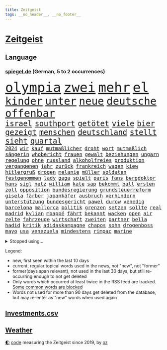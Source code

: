 ```yaml
---
title: Zeitgeist
tags: __no_header__, __no_footer__
---
```


# [Zeitgeist](https://oliz.io/zeitgeist/)

## Language

<h3><a href="https://www.spiegel.de" target="_blank">spiegel.de</a> (German, 5 to 2 occurrences)</h3>
<p style="font-family:monospace">
<span style="font-size:32pt"><a href="news_links.html#olympia" class="current">olympia</a></span>
<span style="font-size:32pt"><a href="news_links.html#zwei" class="current">zwei</a></span>
<span style="font-size:32pt"><a href="news_links.html#mehr" class="current">mehr</a></span>
<span style="font-size:32pt"><a href="news_links.html#el" class="current">el</a></span>
<br>
<span style="font-size:25pt"><a href="news_links.html#kinder" class="current">kinder</a></span>
<span style="font-size:25pt"><a href="news_links.html#unter" class="current">unter</a></span>
<span style="font-size:25pt"><a href="news_links.html#neue" class="current">neue</a></span>
<span style="font-size:25pt"><a href="news_links.html#deutsche" class="current">deutsche</a></span>
<span style="font-size:25pt"><a href="news_links.html#offenbar" class="current">offenbar</a></span>
<br>
<span style="font-size:18pt"><a href="news_links.html#israel" class="current">israel</a></span>
<span style="font-size:18pt"><a href="news_links.html#southport" class="new">southport</a></span>
<span style="font-size:18pt"><a href="news_links.html#getötet" class="current">getötet</a></span>
<span style="font-size:18pt"><a href="news_links.html#viele" class="current">viele</a></span>
<span style="font-size:18pt"><a href="news_links.html#bier" class="current">bier</a></span>
<span style="font-size:18pt"><a href="news_links.html#gezeigt" class="current">gezeigt</a></span>
<span style="font-size:18pt"><a href="news_links.html#menschen" class="current">menschen</a></span>
<span style="font-size:18pt"><a href="news_links.html#deutschland" class="current">deutschland</a></span>
<span style="font-size:18pt"><a href="news_links.html#stellt" class="current">stellt</a></span>
<span style="font-size:18pt"><a href="news_links.html#sieht" class="current">sieht</a></span>
<span style="font-size:18pt"><a href="news_links.html#quartal" class="current">quartal</a></span>
<br>
<span style="font-size:12pt"><a href="news_links.html#2024" class="current">2024</a></span>
<span style="font-size:12pt"><a href="news_links.html#wir" class="current">wir</a></span>
<span style="font-size:12pt"><a href="news_links.html#kauf" class="current">kauf</a></span>
<span style="font-size:12pt"><a href="news_links.html#mutmaßlicher" class="current">mutmaßlicher</a></span>
<span style="font-size:12pt"><a href="news_links.html#droht" class="current">droht</a></span>
<span style="font-size:12pt"><a href="news_links.html#wort" class="current">wort</a></span>
<span style="font-size:12pt"><a href="news_links.html#mutmaßlich" class="current">mutmaßlich</a></span>
<span style="font-size:12pt"><a href="news_links.html#sängerin" class="current">sängerin</a></span>
<span style="font-size:12pt"><a href="news_links.html#whobericht" class="new">whobericht</a></span>
<span style="font-size:12pt"><a href="news_links.html#frauen" class="current">frauen</a></span>
<span style="font-size:12pt"><a href="news_links.html#gewalt" class="current">gewalt</a></span>
<span style="font-size:12pt"><a href="news_links.html#beziehungen" class="current">beziehungen</a></span>
<span style="font-size:12pt"><a href="news_links.html#ungarn" class="current">ungarn</a></span>
<span style="font-size:12pt"><a href="news_links.html#regelung" class="current">regelung</a></span>
<span style="font-size:12pt"><a href="news_links.html#ohne" class="current">ohne</a></span>
<span style="font-size:12pt"><a href="news_links.html#russland" class="current">russland</a></span>
<span style="font-size:12pt"><a href="news_links.html#alkoholfreies" class="current">alkoholfreies</a></span>
<span style="font-size:12pt"><a href="news_links.html#produktion" class="current">produktion</a></span>
<span style="font-size:12pt"><a href="news_links.html#vergangenen" class="current">vergangenen</a></span>
<span style="font-size:12pt"><a href="news_links.html#jahr" class="current">jahr</a></span>
<span style="font-size:12pt"><a href="news_links.html#zurück" class="current">zurück</a></span>
<span style="font-size:12pt"><a href="news_links.html#frankreich" class="current">frankreich</a></span>
<span style="font-size:12pt"><a href="news_links.html#wagen" class="current">wagen</a></span>
<span style="font-size:12pt"><a href="news_links.html#kiew" class="current">kiew</a></span>
<span style="font-size:12pt"><a href="news_links.html#hitlergruß" class="current">hitlergruß</a></span>
<span style="font-size:12pt"><a href="news_links.html#drogen" class="current">drogen</a></span>
<span style="font-size:12pt"><a href="news_links.html#melanie" class="current">melanie</a></span>
<span style="font-size:12pt"><a href="news_links.html#müller" class="current">müller</a></span>
<span style="font-size:12pt"><a href="news_links.html#soldaten" class="current">soldaten</a></span>
<span style="font-size:12pt"><a href="news_links.html#festgenommen" class="current">festgenommen</a></span>
<span style="font-size:12pt"><a href="news_links.html#lady" class="current">lady</a></span>
<span style="font-size:12pt"><a href="news_links.html#gaga" class="new">gaga</a></span>
<span style="font-size:12pt"><a href="news_links.html#spielt" class="current">spielt</a></span>
<span style="font-size:12pt"><a href="news_links.html#paris" class="current">paris</a></span>
<span style="font-size:12pt"><a href="news_links.html#fans" class="current">fans</a></span>
<span style="font-size:12pt"><a href="news_links.html#bergdoktor" class="new">bergdoktor</a></span>
<span style="font-size:12pt"><a href="news_links.html#hans" class="new">hans</a></span>
<span style="font-size:12pt"><a href="news_links.html#sigl" class="new">sigl</a></span>
<span style="font-size:12pt"><a href="news_links.html#netz" class="current">netz</a></span>
<span style="font-size:12pt"><a href="news_links.html#william" class="current">william</a></span>
<span style="font-size:12pt"><a href="news_links.html#kate" class="current">kate</a></span>
<span style="font-size:12pt"><a href="news_links.html#sap" class="current">sap</a></span>
<span style="font-size:12pt"><a href="news_links.html#bekommt" class="current">bekommt</a></span>
<span style="font-size:12pt"><a href="news_links.html#ball" class="current">ball</a></span>
<span style="font-size:12pt"><a href="news_links.html#ersten" class="current">ersten</a></span>
<span style="font-size:12pt"><a href="news_links.html#zoll" class="current">zoll</a></span>
<span style="font-size:12pt"><a href="news_links.html#opposition" class="current">opposition</a></span>
<span style="font-size:12pt"><a href="news_links.html#bundesregierung" class="current">bundesregierung</a></span>
<span style="font-size:12pt"><a href="news_links.html#grundsteuerreform" class="current">grundsteuerreform</a></span>
<span style="font-size:12pt"><a href="news_links.html#gisela" class="new">gisela</a></span>
<span style="font-size:12pt"><a href="news_links.html#färber" class="new">färber</a></span>
<span style="font-size:12pt"><a href="news_links.html#japankäfer" class="new">japankäfer</a></span>
<span style="font-size:12pt"><a href="news_links.html#ausbruch" class="current">ausbruch</a></span>
<span style="font-size:12pt"><a href="news_links.html#verhindern" class="current">verhindern</a></span>
<span style="font-size:12pt"><a href="news_links.html#unterstützung" class="current">unterstützung</a></span>
<span style="font-size:12pt"><a href="news_links.html#bundesgericht" class="new">bundesgericht</a></span>
<span style="font-size:12pt"><a href="news_links.html#pawel" class="new">pawel</a></span>
<span style="font-size:12pt"><a href="news_links.html#durow" class="new">durow</a></span>
<span style="font-size:12pt"><a href="news_links.html#venedig" class="current">venedig</a></span>
<span style="font-size:12pt"><a href="news_links.html#barcelona" class="current">barcelona</a></span>
<span style="font-size:12pt"><a href="news_links.html#mallorca" class="current">mallorca</a></span>
<span style="font-size:12pt"><a href="news_links.html#politik" class="current">politik</a></span>
<span style="font-size:12pt"><a href="news_links.html#grenzen" class="current">grenzen</a></span>
<span style="font-size:12pt"><a href="news_links.html#setzen" class="current">setzen</a></span>
<span style="font-size:12pt"><a href="news_links.html#sollte" class="current">sollte</a></span>
<span style="font-size:12pt"><a href="news_links.html#real" class="current">real</a></span>
<span style="font-size:12pt"><a href="news_links.html#madrid" class="current">madrid</a></span>
<span style="font-size:12pt"><a href="news_links.html#kylian" class="current">kylian</a></span>
<span style="font-size:12pt"><a href="news_links.html#mbappé" class="current">mbappé</a></span>
<span style="font-size:12pt"><a href="news_links.html#fährt" class="current">fährt</a></span>
<span style="font-size:12pt"><a href="news_links.html#bekannt" class="current">bekannt</a></span>
<span style="font-size:12pt"><a href="news_links.html#wacken" class="new">wacken</a></span>
<span style="font-size:12pt"><a href="news_links.html#open" class="current">open</a></span>
<span style="font-size:12pt"><a href="news_links.html#air" class="current">air</a></span>
<span style="font-size:12pt"><a href="news_links.html#zelte" class="current">zelte</a></span>
<span style="font-size:12pt"><a href="news_links.html#fahrzeuge" class="current">fahrzeuge</a></span>
<span style="font-size:12pt"><a href="news_links.html#wirtschaft" class="current">wirtschaft</a></span>
<span style="font-size:12pt"><a href="news_links.html#zweiten" class="current">zweiten</a></span>
<span style="font-size:12pt"><a href="news_links.html#partner" class="current">partner</a></span>
<span style="font-size:12pt"><a href="news_links.html#bella" class="current">bella</a></span>
<span style="font-size:12pt"><a href="news_links.html#hadid" class="current">hadid</a></span>
<span style="font-size:12pt"><a href="news_links.html#kritik" class="current">kritik</a></span>
<span style="font-size:12pt"><a href="news_links.html#adidaskampagne" class="new">adidaskampagne</a></span>
<span style="font-size:12pt"><a href="news_links.html#chapos" class="new">chapos</a></span>
<span style="font-size:12pt"><a href="news_links.html#sohn" class="current">sohn</a></span>
<span style="font-size:12pt"><a href="news_links.html#drogenboss" class="current">drogenboss</a></span>
<span style="font-size:12pt"><a href="news_links.html#mayo" class="new">mayo</a></span>
<span style="font-size:12pt"><a href="news_links.html#usa" class="current">usa</a></span>
<span style="font-size:12pt"><a href="news_links.html#venezuela" class="current">venezuela</a></span>
<span style="font-size:12pt"><a href="news_links.html#mindestens" class="current">mindestens</a></span>
<span style="font-size:12pt"><a href="news_links.html#rimpac" class="current">rimpac</a></span>
<span style="font-size:12pt"><a href="news_links.html#marine" class="current">marine</a></span>
</p>
<details>
<summary>Stopped using...</summary>
<p class="former" style="font-size:12pt">
rassismus(1378) aktien(1376) nationen(1376) verhandelt(1376) cdupolitiker(1375) entgegen(1375) entschuldigt(1375) gerhard(1375) elfmeter(1374) jedem(1374) liste(1374) verhältnis(1374) funktionieren(1373) hacker(1373) kassiert(1373) arsenal(1372) gewissen(1372) geändert(1372) steigende(1372) untersuchungsausschuss(1372) verschieben(1372) villa(1372) wechseln(1372) 2017(1371) coronakrise(1371) kritisierte(1371) landen(1371) landkreis(1371) respekt(1371) räumen(1371) strafen(1371) vermeiden(1371) eng(1370) nürnberg(1370) radikal(1370) raum(1370) trennt(1370) vergeblich(1370) verlängerung(1370) angeblichen(1369) mittelmeer(1369) paul(1369) verlierer(1369) vermuten(1369) verurteilte(1369) österreichische(1369) überlebte(1369) energien(1368) getrennt(1368) hinterher(1368) polens(1368) schiff(1368) betreiber(1367) geflüchteten(1367) ifoinstitut(1367) nahen(1367) übergeben(1367) bundesländer(1366) verbreiten(1366) angekommen(1365) dreimal(1365) eingesetzt(1365) fragt(1365) regt(1365) armut(1364) aufgehoben(1364) beschluss(1364) dramatisch(1364) geburt(1364) litauen(1364) remis(1364) trennung(1363) drastisch(1362) kämpfe(1362) ägypten(1362) wiederholt(1361) system(1360) überholt(1360) half(1359) oliver(1359) frachter(1358) mangel(1358) rassistischen(1357) störung(1357) vorstoß(1357) antisemitismus(1356) affäre(1355) brite(1355) gaben(1354) hielten(1354) wachstum(1354) änderungen(1353) handel(1352) landete(1351) auflagen(1350) aufarbeitung(1349) halbe(1346) beitrag(1344) laufenden(1343) leider(1343) uni(1343) vorwürfen(1337) bewegt(1332) afrikas(1328) geblieben(1327) überfordert(1325) gebieten(1321) herausforderungen(1321) armen(1318) plattform(1315) rache(1315) last(1309) billiger(1306) regelmäßig(1298) sachen(1290) diagnose(1266) autobauer(1262) estland(1245) zusammenbruch(1234) lediglich(1155) arbeitsmarkt(1144) 38(1140) freigesprochen(1103) cup(1094) entlastung(1068) börsen(1050) zorn(1043) gewohnt(1042) nachmittag(1039) entlasten(1031) irritiert(1028) offene(1024) kursieren(1010) abkommen(1002) lädt(990) ampelparteien(984) russisches(983) schülerin(981) tödlichem(981) euländer(980) fußballs(966) vatikan(965) akw(953) brennt(945) sank(942) möchten(934) öffentlichrechtlichen(934) weiten(926) verringern(908) explosionen(900) spaltung(896) herausgefunden(894) ergeben(893) afrikanischen(888) lohnen(883) samt(867) terror(867) künstlerin(840) günstiger(836) niedersächsischen(835) erlauben(826) durchsuchen(817) klopp(803) unterlag(793) verzweiflung(784) cannabis(780) debattiert(778) chefs(775) kühnert(773) stockholm(768) ulrich(768) galten(765) sprung(765) nationale(759) unentschieden(750) erlegen(733) kämpferisch(733) folgten(727) zivile(707) einladung(693) eingreifen(681) machtmissbrauch(670) begegnung(659) angreifen(655) irland(651) eingriff(650) knappe(640) auszeichnung(639) verehrt(616) spielzeug(615) uskonzern(615) rudi(613) reißen(607) bewirken(604) redet(602) wirtschaftliche(600) staates(598) einstige(597) testet(596) pop(592) technische(589) abschiebungen(587) auflaufen(585) steigern(581) erheben(579) überschritten(571) kieler(568) rekordhoch(567) leblos(566) renommierte(564) völler(561) fahnder(560) gebühren(557) hilfsorganisation(551) ussängerin(551) erleidet(546) wand(546) landwirte(545) befasst(540) freier(539) schwache(536) initiative(535) startups(532) fahrbahn(531) schweres(525) jäger(520) beitritt(517) verzögerung(515) angemeldet(513) panik(512) überschattet(506) außergewöhnlich(501) beigetragen(497) rio(497) gedanken(496) fakten(493) wendepunkt(490) kassen(487) ungeklärt(482) erfolgen(475) asylpolitik(472) startete(467) reuß(464) drohte(458) dringt(455) staatsbürger(449) exkanzler(448) härtere(447) alarmbereitschaft(445) kolleginnen(442) horror(440) ikone(439) optimismus(436) katrin(435) vollem(433) expertengremium(432) mühe(431) nachbesserungen(426) strompreise(425) fossile(423) rechtskräftig(423) filmbranche(422) florenz(422) prognostiziert(422) erregt(421) bekennt(411) kopenhagen(408) website(408) ausschließen(405) einwanderung(405) abschaffen(398) indischer(395) anschluss(392) defensive(386) toronto(383) benachteiligt(381) prägte(379) abgesehen(378) ankunft(376) xiii(373) zulieferer(373) schmidt(371) luka(369) beschloss(365) csuchef(365) travis(365) gerichts(364) atlanta(363) ausgehandelt(359) unterscheiden(358) einzuführen(355) lagen(355) bewaffnete(354) football(353) varianten(350) butter(348) britney(344) spears(344) margot(340) verglichen(330) wirbel(330) debütant(329) eigentor(329) wolff(326) verkehrsunfall(324) dirk(322) rucksack(322) afdchef(321) fame(321) beute(317) 03(316) tisch(315) tvsender(314) zypern(310) ködern(308) schlechtesten(306) elektroauto(304) mittelfeld(304) spdgeneralsekretär(304) rückenschmerzen(303) düsteren(300) besserung(299) 12000(298) wehrpflicht(296) appellieren(292) ständige(291) rage(290) volle(288) antisemitischer(287) massenproteste(287) verliebt(287) einander(286) singen(286) israelischer(285) sanitäter(285) ebay(284) raumstation(284) verheiratet(282) rekordzahl(281) verdrängt(281) duo(280) orlando(279) fracht(277) historikerin(276) intern(275) kelce(273) tabellenführung(273) usrepräsentantenhaus(271) stimmte(270) nominierung(269) unterscheidet(269) würgen(268) beschießen(267) tanzen(267) wilde(267) höchster(266) streifenwagen(266) versuche(266) kriegen(264) reagierten(262) 1990(260) regierungserklärung(258) schmerzen(258) wenden(258) überraschende(258) migrationshintergrund(257) sofia(257) zölle(257) option(250) bezahlkarte(248) stürmen(245) kritischer(243) mangelt(243) arbeitsrecht(242) perry(239) unrwa(239) crown(238) unterschätzt(238) kliniken(236) doppelter(235) staatsanwälte(234) veränderung(234) 2012(233) ausschlussverfahren(232) torjäger(232) eier(230) erfolgsserie(230) turnieren(230) haftstrafen(229) netflixserie(229) student(229) finanzieren(227) weiterkommen(225) begrenzung(224) benedikt(224) genozid(224) janeiro(224) kündigungen(224) fach(221) beteiligen(220) eupolitiker(220) dialoge(218) gerichtssaal(218) stanley(218) robbie(215) ausgleich(214) argentinischen(213) unruhen(213) zweikampf(213) ausgenommen(212) südosten(212) positives(211) verena(210) abgeordneter(209) finanzen(209) walk(209) durchgeführt(208) erfinder(208) misshandlungen(208) flagge(207) zielen(207) flugreisende(205) trailer(205) trio(205) göringeckardt(204) erfuhr(202) eingezogen(201) oslo(201) natopartnern(200) füllen(197) stromausfall(197) umfangreiche(197) verstößt(197) humanitärer(195) österreicher(195) grant(194) mysteriöser(194) bastian(191) öffnete(191) gebrannt(190) on(190) platzen(190) therapien(190) schlappe(189) taipeh(189) anwendung(188) heer(188) hochwasser(187) rammte(187) spiegelkorrespondentin(184) 1997(183) dreistelligen(183) brandenburgischen(182) unbestimmte(181) wassermassen(181) haftanstalt(180) halbinsel(179) triumphieren(179) niemals(178) 400000(176) trotzt(174) hungersnot(173) ehren(171) klamotten(171) spione(171) fusion(170) stromausfälle(170) elisabeth(169) landwirt(169) prozessbeginn(169) kanadische(168) privates(168) ausgrenzung(167) gepäck(167) protestierende(166) sommermärchen(166) sony(166) verwandte(166) kapitulation(165) teamchef(165) alarmierte(164) kachelmann(164) bodenpersonal(163) milch(162) allgegenwärtig(160) besetztes(160) konflikts(160) umweg(157) andre(156) leichnam(156) sophie(156) zurückziehen(156) parkinson(155) go(154) karriereende(154) politikum(154) demonstrierten(153) korallenriffe(153) lamar(153) grausamen(151) plänen(151) populisten(149) siegtreffer(149) philippe(148) riefen(147) signapleite(147) bitcoins(146) eugipfel(146) gerügt(146) meeresgrund(145) zentral(145) geschichten(144) verknüpft(144) apotheker(143) assange(143) minderjährigen(143) styles(143) regimekritischen(142) steuersenkungen(142) einsehen(140) missachtet(140) zoo(140) bundesstraße(139) garweg(139) stromnetze(139) verschwindet(139) wangerooge(139) erfolgsgeschichte(138) klette(138) lösten(138) hard(136) widerstände(136) benennen(135) günter(135) kostüm(135) oleksandr(135) unmöglich(134) erhalt(133) 450(131) mitspieler(131) 54(130) einfuhr(130) generelle(130) lud(130) mehrarbeit(130) sprang(130) dienen(129) handlungen(129) insolvenzen(129) mccartney(129) revolutionsgericht(129) sarah(129) 35jährige(128) academy(128) leib(128) verhältnismäßig(128) biss(127) gewalttat(127) labourpartei(127) märkte(127) wikileaksgründer(127) anschließenden(126) eindeutig(126) sumoringer(126) unangenehme(126) usarmee(126) runter(125) umweltministerium(125) bulgarien(124) ehen(124) entlang(124) masse(124) wildtiere(124) flugzeugbauer(122) vergleichbar(122) beruflich(120) gebt(120) kigenerierte(120) löhne(120) hafens(119) jacht(119) ausfindig(118) havarie(118) lautete(118) muslimischen(118) autoindustrie(117) gegenstand(117) indirekt(117) strafrecht(117) auflage(116) cook(116) höchstens(116) spitzenkandidaten(116) vergehens(116) ablösen(114) argumentierte(114) verurteilter(114) zucker(114) altersvorsorge(113) bundesamtes(113) laufnewsletter(113) bestandsaufnahme(112) insider(112) raste(112) abitur(111) arbeitsbedingungen(111) auschwitz(111) pier(111) boss(110) erkämpft(110) geprägten(110) mad(110) separatisten(110) verachtung(110) 2003(109) alleinerziehende(109) marschiert(109) tschechiens(109) nominierten(108) kontrollieren(107) passagieren(107) sexismus(107) lieder(106) steuergeld(106) untätigkeit(106) abgebrannt(105) irischen(105) pille(105) stammende(105) techkonzerne(105) applaus(104) gärtnern(104) integration(103) faktencheck(102) katie(102) lärm(102) parlaments(102) school(102) zaubert(102) dominik(101) entführen(101) gebunden(101) flirten(100) footballstar(100) ruhrgebiet(100) katja(99) gartenkolumne(98) großstädte(98) kasia(98) lenhardt(98) organspende(98) sammlung(98) wurm(98) konvoi(97) medienfirma(97) paket(97) protestcamp(97) schick(97) strafrechts(97) studien(97) wolken(97) bedingung(96) drosten(95) ermutigt(95) ernannt(95) 105(94) bürgerkrieg(94) forum(94) herrsche(94) katastrophale(94) unseres(94) verschütteten(94) schämen(93) überraschender(93) 1974(92) 44(92) achtjähriger(92) geburtenrate(92) neoliberalen(92) üblich(92) blue(91) klimafonds(91) leidenschaft(91) zulegen(91) angetan(90) anlegestelle(90) irrtum(90) podcastserie(90) punktzahl(90) ungleich(90) verhört(90) assistentin(89) brillierte(89) macau(89) marilyn(89) mitgeteilt(89) monroe(89) platzverweise(89) videoclip(89) agassi(88) arbeitszeit(88) baerbocks(88) empfehlenswert(88) eroller(88) kahn(88) bayerischer(87) figuren(87) flugbetrieb(87) gucken(87) medizinstudium(87) mitfavorit(87) oxford(87) treibstoff(87) 11freunde(86) absichern(86) baltische(86) gewertet(86) kirchen(86) memoir(86) scham(86) tschechische(86) blendend(85) einberufen(85) energieträger(85) frauenfußball(85) gezüchtet(85) hochentwickelte(85) konjunkturprognose(85) maryland(85) miniwachstum(85) roy(85) techniken(85) weigerte(85) bronny(84) bystron(84) draft(84) packten(84) petr(84) engel(83) erholen(83) grandiosen(83) guillaume(83) millionenverlust(83) nbadraft(83) sperrung(83) zermatt(83) ärztinnen(83) 17jährigen(82) abnehmen(82) anhäufen(82) anschläge(82) frische(82) jk(82) potterautorin(82) rowling(82) saharastaub(82) abhaken(81) countrysänger(81) filmindustrie(81) initiativen(81) kurdischen(81) norwegische(81) verlobung(81) anspielungen(80) aufbau(80) beunruhigend(80) entzündete(80) fatale(80) genf(80) großartig(80) purem(80) serienkiller(80) akteure(79) bahnstrecke(79) children(79) eike(79) einlenken(79) feigen(79) jerry(79) kandidatinnen(79) save(79) spielfilm(79) szenarien(79) tvserien(79) unfreiwillig(79) begünstigt(78) polarisierung(78) södolf(78) amanda(77) begegnungen(77) eisaugen(77) fuchs(77) knox(77) normalität(77) schlägen(77) furioses(76) mariupol(76) rächte(76) schleifte(76) spioniert(76) tui(76) zuwachs(76) gezielten(75) grimes(75) usmanager(75) 34jährige(74) zeilen(74) arbeitsunfall(73) bmw(73) füchse(73) joker(73) kooperativ(73) porzellan(73) tiflis(73) trank(73) abkassieren(72) aufschrei(72) bordeaux(72) kriterien(72) mischt(72) mittelfeldspieler(72) revanchiert(72) umliegende(72) becher(71) beeren(71) beitragen(71) generalvikar(71) russ(71) strich(71) tonnenschwere(71) trends(71) unterbricht(71) zugeschlagen(71) aufgebrochen(70) brennstoffe(70) dreckige(70) erliegt(70) euphorie(70) liedermacher(70) mexikanischer(70) oleksij(70) schmerzmittel(70) signagründer(70) einbrecher(69) schränkt(69) spiegelspitzengespräch(69) verteidigte(69) chinareise(68) erdgas(68) flüssen(68) handelsstreit(68) herd(68) soundtrack(68) abbekommen(67) bestritt(67) islam(67) psychotherapeutin(67) verschlossenen(67) weltantidopingagentur(67) abgeschaltet(66) böller(66) finanzskandal(66) kryptowährung(66) psychologen(66) sphären(66) unbekannt(66) überschwänglich(66) lebensgrundlage(65) virologe(65) wovor(65) beleuchtet(64) botschafterin(64) entgegenzusetzen(64) integrieren(64) konfrontation(64) milliardärin(64) perioden(64) schmiergeld(64) verbessert(64) ü70(64) arian(63) forschenden(63) iphonekonzern(63) kundschaft(63) liebeserklärung(63) mclarenpilot(63) pazifikinsel(63) polarisiert(63) revolutioniert(63) taktik(63) bewährte(62) fossiler(62) späten(62) taktische(62) titelkandidaten(62) toto(62) afdlandrat(61) dunkelziffer(61) gipfelkreuz(61) kulturgut(61) sesselmann(61) türmt(61) festgefahren(60) finanzkriminalität(60) gewachsen(60) heiße(60) schriftstellerverbands(60) unterschätzte(60) vertreibt(60) cdupolitikerin(59) erwogen(59) grevesmühlen(59) menstar(59) salehi(59) siemens(59) spielerinnen(59) steigert(59) toomaj(59) versicherungen(59) ecken(58) eubeitritt(58) familiären(58) gesellen(58) leitete(58) sonnensystems(58) treiber(58) ausgepackt(57) defizite(57) eigenheim(57) entmutigen(57) europäisches(57) wandte(57) befriedigend(56) deutschjüdischen(56) enthüllungen(56) geschleust(56) reus(56) rtvs(56) typisches(56) umweltauflagen(56) usunis(56) vors(56) öffentlichrechtliche(56) überflutete(56) antiisraelische(55) getrübt(55) naruhito(55) propalästinensisches(55) tank(55) topteam(55) wahlhelfer(55) zuzutrauen(55) entzündet(54) erektionsstörungen(54) genehmigen(54) kalifat(54) papiere(54) river(54) roßmann(54) sciences(54) sechsjährigen(54) streumunition(54) torschütze(54) beheben(53) bundesparteitag(53) erdabgewandten(53) erdabgewandter(53) gefundene(53) joseph(53) verwirklicht(53) bahnstreiks(52) initiator(52) lilly(52) psychischer(52) unterzeichnen(52) verschärfung(52) ausgesagt(51) benimmregeln(51) durchsuchungen(51) erarbeitet(51) haushaltsverhandlungen(51) leclerc(51) polizeiangaben(51) schärferes(51) tendenz(51) brennpunkt(50) erzwingen(50) esther(50) interaktiv(50) lautstärke(50) mossack(50) panama(50) papers(50) planten(50) rentenalter(50) sedlaczek(50) städtetag(50) verletzen(50) zornig(50) gehackt(49) kapitolsturms(49) korrekt(49) krankenhausreif(49) meisterwerke(49) niemandem(49) baumängeln(48) berlinlichtenberg(48) funktionär(48) konsequente(48) krimi(48) manches(48) stromtrassen(48) unterschiedlicher(48) vertraut(48) 95jährige(47) alleinerziehenden(47) pflaster(47) rowlings(47) unangemessene(47) brüche(46) entwirft(46) slowenien(46) typischen(46) drake(45) kendrick(45) musikindustrie(45) optimale(45) rocky(45) radfahren(44) schutzsuchende(44) toxisch(44) tvduelle(44) unverantwortlich(44) zwingend(44) 53jährige(43) 66(43) aufwendig(43) basketballliga(43) brüste(43) gehörenden(43) griechischen(43) saga(43) saugt(43) sprengen(43) uspier(43) 17000(42) digitalkonzerne(42) familienpodcast(42) offenbarte(42) streamer(42) beherrschen(41) brandgefahr(41) irres(41) neukaledonien(41) plünderungen(41) verschwundenem(41) weicht(41) zugefügt(41) bestellte(40) datenschutz(40) eishockeystar(40) evakuierungen(40) fähren(40) klimaneutral(40) lebensraum(40) month(40) sturzfluten(40) unwohlsein(40) überraschungsauftritt(40) palma(39) teurere(39) tinder(39) feuerwerkskörper(38) kigenerierten(38) leopard2panzer(38) nhl(38) reichsbürgernetzwerk(38) siege(38) tomatensauce(38) eingefädelt(37) frisst(37) fu(37) überseegebiet(37) double(36) haustieren(36) spielzeit(36) unterspült(36) 1800(35) albanien(35) association(35) bahnlogistiktochter(35) comebacks(35) ereignisse(35) haverbeck(35) klimawandels(35) tennet(35) toilettengang(35) besteigt(34) digitalwährung(34) kampfansage(34) dwd(33) erahnen(33) kolonialen(33) normaler(33) tennisbälle(33) typen(33) anhaltenden(32) gehaltserhöhung(32) jahrhunderten(32) listen(32) rettungsteams(32) scharfen(32) traurige(32) women(32) führer(31) seitenlinie(31) wunderbar(31) appellierte(30) ausschließlich(30) d'agostino(30) getrennte(30) heiner(30) jederzeit(30) konzernchefs(30) millionenfach(30) saurier(30) beißen(29) erlöste(29) erntehelfer(29) europawahlkampf(29) hartnäckigen(29) tanken(29) übte(29) abdankung(28) ansiedeln(28) bestsellerautorin(28) einzustellen(28) fußballtrainer(28) hergang(28) kaufte(28) klammen(28) seltenheit(28) beeindrucken(27) datingplattform(27) erdrutsches(27) kriegsgebiet(27) militäraktion(27) staatsbürgerschaft(27) syltvideo(27) verbrennungsmotors(27) freundliches(26) kriegsfall(26) liebende(26) misserfolge(26) philharmoniker(26) popularität(26) unfalls(26) wackeln(26) deutschkolumne(25) gegenstände(25) traumpaar(25) verbringt(25) chang'e6(24) foster(24) jodie(24) schauspielerei(24) shania(24) spielklasse(24) susanne(24) twain(24) weltmeistern(24) chirurgie(23) einzelkritik(23) fremdelt(23) linkenchefin(23) vereint(23) verspätet(23) vogtland(23) zurücktreten(23) angelina(22) bleibe(22) brad(22) einsatzbereit(22) elektrofahrzeuge(22) intensiver(22) jolie(22) mitleid(22) pitt(22) popqueen(22) wehrhaft(22) zusammenhängt(22) dfbsportdirektor(21) fußballspiel(21) einreiseverbot(20) flugzeugabsturz(20) horrende(20) maier(20) nachtzug(20) nachtzüge(20) rechtspopulist(20) tsv(20) fußballnationalelf(19) gegnerin(18) kanzlei(18) leeren(18) stream(18) toptalents(18) zertifiziert(18) briefzustellung(17) euaußengrenze(17) fragebogen(17) länderspiel(17) örtlich(17) achte(16) brüllten(16) camilla(16) emtitel(16) etappen(16) knast(16) lewandowski(16) liedern(16) strafzöllen(16) ähnliches(16) anfragen(15) auktionshaus(15) boomer(15) durchzusetzen(15) füllkrug(15) markiert(15) naomi(15) niclas(15) trumpverbündete(15) ausziehen(14) elementarschäden(14) kommunal(14) sanieren(14) schockierend(14) schweinsteiger(14) städtetrip(14) 1960(13) entlädt(13) geiselnehmer(13) kapitulieren(13) südkoreanischer(13) aufenthaltserlaubnis(12) beliebten(12) reihen(12) reisetipps(12) renoviert(12) unzufriedenheit(12) abzuschieben(11) bundestagsvize(11) emgruppe(11) emvorrunde(11) warfen(11) örtliche(11)
</p>
</details>
<p>Legend:
<ul>
<li><span class="new">new</span>, first seen within the last 10 days</li>
<li><span class="current">current</span>, regular topical words used in the news, not "new", not "former"</li>
<li><span class="former">former(days span relevant)</span>, not used in the last 30 days, but still re-occurring enough to not get deleted</li>
<li>Only words which occurred at least twice in the RSS feed are tracked. <a href="language/filters.py">Some common words are blocked</a></li>
<li>Words not used for more than 90 days get deleted from the database, but may re-enter as "new" words when used again</li>
</ul>
</p>

## [Investments](investments.html)[.csv](investments.csv)

## [Weather](weather.html)

<footer>
<a href="javascript:toggleTheme()" class="nav">🌓</a>
<a href="https://github.com/ooz/zeitgeist">code</a> measuring the Zeitgeist since 2019, by <a href="https://oliz.io">oz</a>
</footer>
